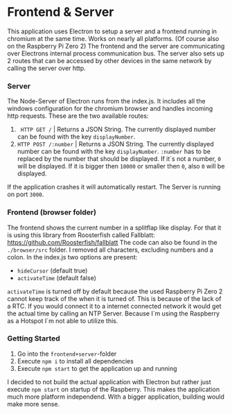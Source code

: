 # Frontend & Server

This application uses Electron to setup a server and a frontend running in chromium at the same time. Works on nearly all platforms. (Of course also on the Raspberry Pi Zero 2)
The frontend and the server are communicating over Electrons internal process communication bus. The server also sets up 2 routes that can be accessed by other devices in the same network by calling the server over http. 

### Server
The Node-Server of Electron runs from the index.js. It includes all the windows configuration for the chromium browser and handles incoming http requests. These are the two available routes:
1. ` HTTP GET /` | Returns a JSON String. The currently displayed number can be found with the key `displayNumber`.
1.  `HTTP POST /:number` | Returns a JSON String. The currently displayed number can be found with the key `displayNumber`.  `:number` has to be replaced by the number that should be displayed. If it´s not a number, `0` will be displayed. If it is bigger then `10000` or smaller then `0`, also `0` will be displayed.

If the application crashes it will automatically restart. The Server is running on port `3000`.

### Frontend (browser folder)
The frontend shows the current number in a splitflap like display. For that it is using this library from Roosterfish called Fallblatt:
https://github.com/Roosterfish/fallblatt
The code can also be found in the `./browser/src` folder.
I removed all characters, excluding numbers and a colon.
In the index.js two options are present:
- `hideCursor` (default true)
- `activateTime` (default false)

`activateTime` is turned off by default because the used Raspberry Pi Zero 2 cannot keep track of the when it is turned of. This is because of the lack of a RTC. If you would connect it to a internet connected network it would get the actual time by calling an NTP Server. Because I´m using the Raspberry as a Hotspot I´m not able to utilize this.

### Getting Started

1.  Go into the `frontend+server`-folder
1.  Execute `npm i` to install all dependencies
1.  Execute `npm start` to get the application up and running

I decided to not build the actual application with Electron but rather just execute `npm start` on startup of the Raspberry. This makes the application much more platform independend. With a bigger application, building would make more sense.